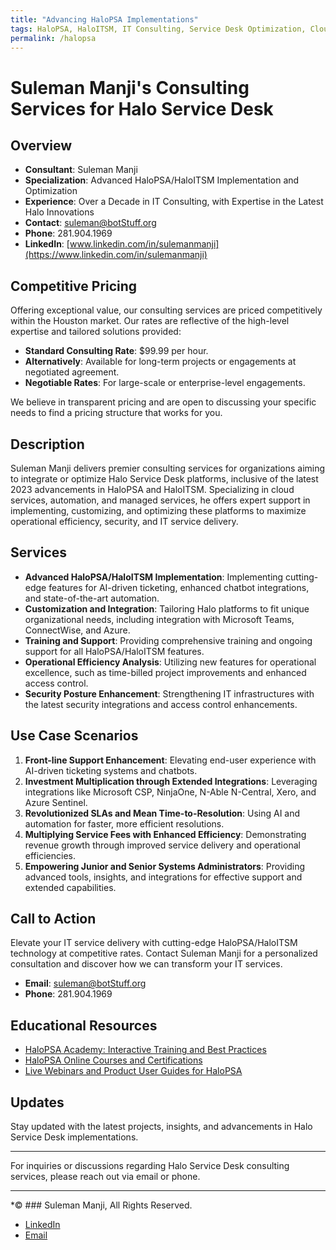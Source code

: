 ```yaml
---
title: "Advancing HaloPSA Implementations"
tags: HaloPSA, HaloITSM, IT Consulting, Service Desk Optimization, Cloud Services, Automation, Operational Efficiency, Security Posture, IT Service Transformation, Technical Excellence
permalink: /halopsa
---
```


# Suleman Manji's Consulting Services for Halo Service Desk

## Overview

- **Consultant**: Suleman Manji
- **Specialization**: Advanced HaloPSA/HaloITSM Implementation and Optimization
- **Experience**: Over a Decade in IT Consulting, with Expertise in the Latest Halo Innovations
- **Contact**: [suleman@botStuff.org](mailto:suleman@botStuff.org)
- **Phone**: 281.904.1969
- **LinkedIn**: [www.linkedin.com/in/sulemanmanji](https://www.linkedin.com/in/sulemanmanji)

## Competitive Pricing

Offering exceptional value, our consulting services are priced competitively within the Houston market. Our rates are reflective of the high-level expertise and tailored solutions provided:

- **Standard Consulting Rate**: $99.99 per hour.
- **Alternatively**: Available for long-term projects or engagements at negotiated agreement.
- **Negotiable Rates**: For large-scale or enterprise-level engagements.

We believe in transparent pricing and are open to discussing your specific needs to find a pricing structure that works for you.

## Description

Suleman Manji delivers premier consulting services for organizations aiming to integrate or optimize Halo Service Desk platforms, inclusive of the latest 2023 advancements in HaloPSA and HaloITSM. Specializing in cloud services, automation, and managed services, he offers expert support in implementing, customizing, and optimizing these platforms to maximize operational efficiency, security, and IT service delivery.

## Services

- **Advanced HaloPSA/HaloITSM Implementation**: Implementing cutting-edge features for AI-driven ticketing, enhanced chatbot integrations, and state-of-the-art automation.
- **Customization and Integration**: Tailoring Halo platforms to fit unique organizational needs, including integration with Microsoft Teams, ConnectWise, and Azure.
- **Training and Support**: Providing comprehensive training and ongoing support for all HaloPSA/HaloITSM features.
- **Operational Efficiency Analysis**: Utilizing new features for operational excellence, such as time-billed project improvements and enhanced access control.
- **Security Posture Enhancement**: Strengthening IT infrastructures with the latest security integrations and access control enhancements.

## Use Case Scenarios

1. **Front-line Support Enhancement**: Elevating end-user experience with AI-driven ticketing systems and chatbots.
2. **Investment Multiplication through Extended Integrations**: Leveraging integrations like Microsoft CSP, NinjaOne, N-Able N-Central, Xero, and Azure Sentinel.
3. **Revolutionized SLAs and Mean Time-to-Resolution**: Using AI and automation for faster, more efficient resolutions.
4. **Multiplying Service Fees with Enhanced Efficiency**: Demonstrating revenue growth through improved service delivery and operational efficiencies.
5. **Empowering Junior and Senior Systems Administrators**: Providing advanced tools, insights, and integrations for effective support and extended capabilities.

## Call to Action

Elevate your IT service delivery with cutting-edge HaloPSA/HaloITSM technology at competitive rates. Contact Suleman Manji for a personalized consultation and discover how we can transform your IT services.

- **Email**: [suleman@botStuff.org](mailto:suleman@botStuff.org)
- **Phone**: 281.904.1969

## Educational Resources

- [HaloPSA Academy: Interactive Training and Best Practices](https://academy.halopsa.com)
- [HaloPSA Online Courses and Certifications](https://halopsa.com/academy)
- [Live Webinars and Product User Guides for HaloPSA](https://halopsa.com/academy)

## Updates

Stay updated with the latest projects, insights, and advancements in Halo Service Desk implementations.

---

For inquiries or discussions regarding Halo Service Desk consulting services, please reach out via email or phone.

---

*© ### Suleman Manji, All Rights Reserved.
* [LinkedIn](https://www.linkedin.com/in/sulemanmanji/) 
* [Email](mailto:ssmanji89@gmail.com)
